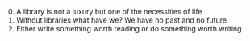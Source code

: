 0. A library is not a luxury but one of the necessities of life
1. Without libraries what have we? We have no past and no future
2. Either write something worth reading or do something worth writing